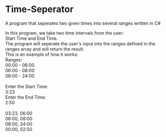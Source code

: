 # Time-Seperator
A program that seperates two given times into several ranges written in C#
<p>In this program, we take two time intervals from the user: <br>
Start Time and End Time. <br>
The program will seperate the user's input into the ranges defined in the ranges array and will return the result.<br>
This is an example of how it works:<br>
Ranges:<br>
00:00 - 06:00 <br>
06:00 - 08:00 <br>
08:00 - 24:00 <br>
  <br>
Enter the Start Time:<br>
3:23 <br>
Enter the End Time:<br>
2:50 <br>
<br>
03:23, 06:00 <br>
06:00, 08:00 <br>
08:00, 24:00 <br>
00:00, 02:50 <br>
</p>
